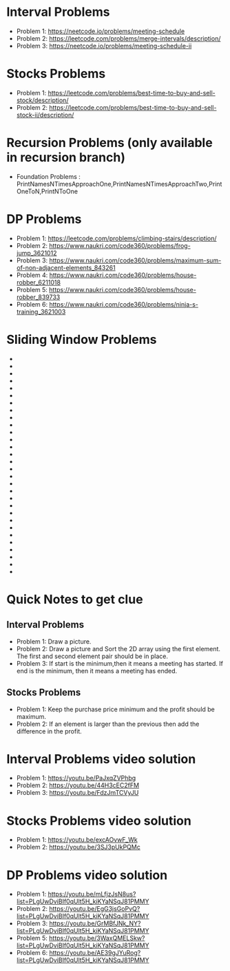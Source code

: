 # Interval Problems
- Problem 1: https://neetcode.io/problems/meeting-schedule
- Problem 2: https://leetcode.com/problems/merge-intervals/description/
- Problem 3: https://neetcode.io/problems/meeting-schedule-ii
# Stocks Problems
- Problem 1: https://leetcode.com/problems/best-time-to-buy-and-sell-stock/description/
- Problem 2: https://leetcode.com/problems/best-time-to-buy-and-sell-stock-ii/description/
# Recursion Problems (only available in recursion branch)
- Foundation Problems : PrintNamesNTimesApproachOne,PrintNamesNTimesApproachTwo,PrintOneToN,PrintNToOne
# DP Problems
- Problem 1: https://leetcode.com/problems/climbing-stairs/description/
- Problem 2: https://www.naukri.com/code360/problems/frog-jump_3621012
- Problem 3: https://www.naukri.com/code360/problems/maximum-sum-of-non-adjacent-elements_843261
- Problem 4: https://www.naukri.com/code360/problems/house-robber_6211018
- Problem 5: https://www.naukri.com/code360/problems/house-robber_839733
- Problem 6: https://www.naukri.com/code360/problems/ninja-s-training_3621003
# Sliding Window Problems
-
-
-
-
-
-
-
-
-
-
-
-
-
-
-
-
-
-
-
-
-
-
-
-
-
-
-
-
-
-
# Quick Notes to get clue
## Interval Problems
- Problem 1: Draw a picture.
- Problem 2: Draw a picture and Sort the 2D array using the first element. The first and second element pair should be in place.
- Problem 3: If start is the minimum,then it means a meeting has started. If end is the minimum, then it means a meeting has ended.
## Stocks Problems
- Problem 1: Keep the purchase price minimum and the profit should be maximum.
- Problem 2: If an element is larger than the previous then add the difference in the profit.
# Interval Problems video solution
- Problem 1: https://youtu.be/PaJxqZVPhbg
- Problem 2: https://youtu.be/44H3cEC2fFM
- Problem 3: https://youtu.be/FdzJmTCVyJU
# Stocks Problems video solution
- Problem 1: https://youtu.be/excAOvwF_Wk
- Problem 2: https://youtu.be/3SJ3pUkPQMc
# DP Problems video solution
- Problem 1: https://youtu.be/mLfjzJsN8us?list=PLgUwDviBIf0qUlt5H_kiKYaNSqJ81PMMY
- Problem 2: https://youtu.be/EgG3jsGoPvQ?list=PLgUwDviBIf0qUlt5H_kiKYaNSqJ81PMMY
- Problem 3: https://youtu.be/GrMBfJNk_NY?list=PLgUwDviBIf0qUlt5H_kiKYaNSqJ81PMMY
- Problem 5: https://youtu.be/3WaxQMELSkw?list=PLgUwDviBIf0qUlt5H_kiKYaNSqJ81PMMY
- Problem 6: https://youtu.be/AE39gJYuRog?list=PLgUwDviBIf0qUlt5H_kiKYaNSqJ81PMMY
